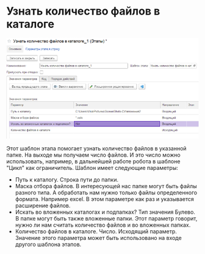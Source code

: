 # Узнать количество файлов в каталоге

![](<../../../.gitbook/assets/Узнать количество файлов в каталоге.png>)

Этот шаблон этапа помогает узнать количество файлов в указанной папке. На выходе мы получаем число файлов. И это число можно использовать, например, в дальнейшей работе робота  в шаблоне "Цикл" как ограничитель. Шаблон имеет следующие параметры:

* Путь к каталогу. Строка пути до папки.
* Маска отбора файлов. В интересующей нас папке  могут быть файлы разного типа. А обработать нам нужно только файлы определенного формата. Например excel. В этом параметре как раз и указывается расширение файлов.&#x20;
* Искать во вложенных каталогах и подпапках? Тип значения Булево. В папке могут быть также вложенные папки. Этот параметр говорит, нужно ли нам считать количество файлов и во вложенных папках.
* Количество файлов в каталоге. Число. Исходящий параметр. Значение этого параметра может быть использовано на входе другого шаблона этапов.
